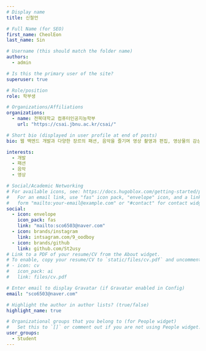 ```yaml
---
# Display name
title: 신철언

# Full Name (for SEO)
first_name: CheolEon
last_name: Sin

# Username (this should match the folder name)
authors:
  - admin

# Is this the primary user of the site?
superuser: true

# Role/position
role: 학부생

# Organizations/Affiliations
organizations:
  - name: 전북대학교 컴퓨터인공지능학부
    url: "https://csai.jbnu.ac.kr/csai/"

# Short bio (displayed in user profile at end of posts)
bio: 웹 백엔드 개발과 다양한 장르의 패션, 음악을 즐기며 영상 촬영과 편집, 영상물의 감상을 모두 즐깁니다.

interests:
  - 개발
  - 패션
  - 음악
  - 영상

# Social/Academic Networking
# For available icons, see: https://docs.hugoblox.com/getting-started/page-builder/#icons
#   For an email link, use "fas" icon pack, "envelope" icon, and a link in the
#   form "mailto:your-email@example.com" or "#contact" for contact widget.
social:
  - icon: envelope
    icon_pack: fas
    link: "mailto:sco6503@naver.com"
  - icon: brands/instagram
    link: intsagram.com/9_oodboy
  - icon: brands/github
    link: github.com/St2usy
# Link to a PDF of your resume/CV from the About widget.
# To enable, copy your resume/CV to `static/files/cv.pdf` and uncomment the lines below.
# - icon: cv
#   icon_pack: ai
#   link: files/cv.pdf

# Enter email to display Gravatar (if Gravatar enabled in Config)
email: "sco6503@naver.com"

# Highlight the author in author lists? (true/false)
highlight_name: true

# Organizational groups that you belong to (for People widget)
#   Set this to `[]` or comment out if you are not using People widget.
user_groups:
  - Student
---
```

